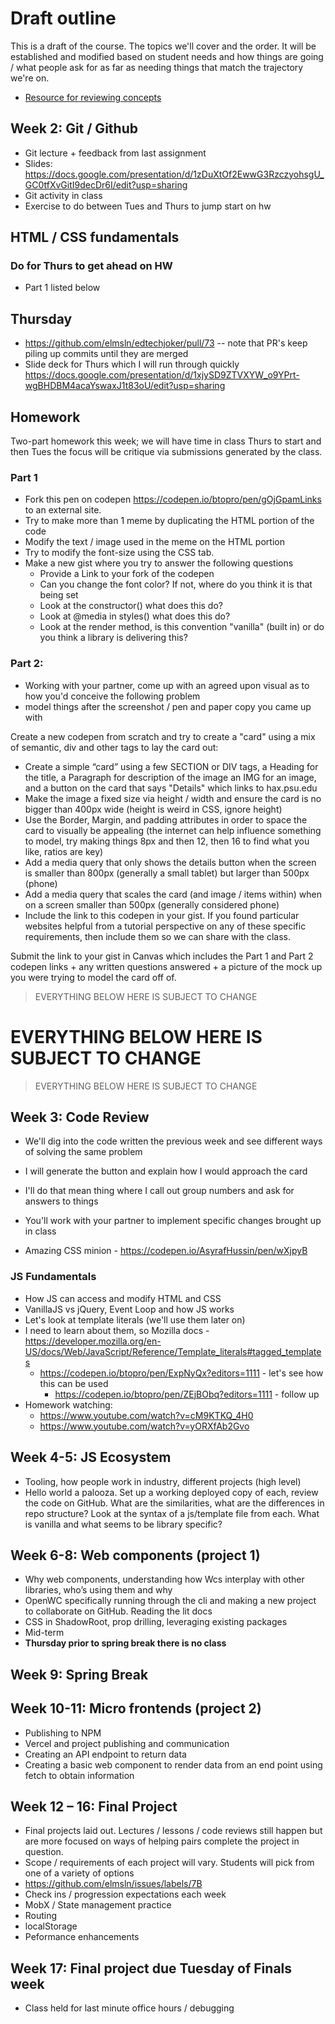 # Draft outline
This is a draft of the course. The topics we'll cover and the order. It will be established and modified based on student needs and how things are going / what people ask for as far as needing things that match the trajectory we're on.
- [Resource for reviewing concepts](https://youtube.com/playlist?list=PLJQupiji7J5efO_Q5VGZcPE4O_TM_HGP4)

## Week 2: Git / Github 
- Git lecture + feedback from last assignment
- Slides: https://docs.google.com/presentation/d/1zDuXtOf2EwwG3RzczyohsgU_GC0tfXvGitI9decDr6I/edit?usp=sharing
- Git activity in class
- Exercise to do between Tues and Thurs to jump start on hw

## HTML / CSS fundamentals
### Do for Thurs to get ahead on HW
- Part 1 listed below

## Thursday
- https://github.com/elmsln/edtechjoker/pull/73 -- note that PR's keep piling up commits until they are merged
- Slide deck for Thurs which I will run through quickly https://docs.google.com/presentation/d/1xjySD9ZTVXYW_o9YPrt-wgBHDBM4acaYswaxJ1t83oU/edit?usp=sharing

## Homework
Two-part homework this week; we will have time in class Thurs to start and then Tues the focus will be critique via submissions generated by the class.

### Part 1
- Fork this pen on codepen https://codepen.io/btopro/pen/gOjGpamLinks to an external site.
- Try to make more than 1 meme by duplicating the HTML portion of the code
- Modify the text / image used in the meme on the HTML portion
- Try to modify the font-size using the CSS tab.
- Make a new gist where you try to answer the following questions
  - Provide a Link to your fork of the codepen
  - Can you change the font color? If not, where do you think it is that being set
  - Look at the constructor() what does this do?
  - Look at @media in styles() what does this do?
  - Look at the render method, is this convention "vanilla" (built in) or do you think a library is delivering this?

### Part 2:
- Working with your partner, come up with an agreed upon visual as to how you'd conceive the following problem
- model things after the screenshot / pen and paper copy you came up with

Create a new codepen from scratch and try to create a "card" using a mix of semantic, div and other tags to lay the card out:
- Create a simple “card” using a few SECTION or DIV tags, a Heading for the title, a Paragraph for description of the image an IMG for an image, and a button on the card that says "Details" which links to hax.psu.edu
- Make the image a fixed size via height / width and ensure the card is no bigger than 400px wide (height is weird in CSS, ignore height)
- Use the Border, Margin, and padding attributes in order to space the card to visually be appealing (the internet can help influence something to model, try making things 8px and then 12, then 16 to find what you like, ratios are key)
- Add a media query that only shows the details button when the screen is smaller than 800px (generally a small tablet) but larger than 500px (phone)
- Add a media query that scales the card (and image / items within) when on a screen smaller than 500px (generally considered phone)
- Include the link to this codepen in your gist. If you found particular websites helpful from a tutorial perspective on any of these specific requirements, then include them so we can share with the class.


Submit the link to your gist in Canvas which includes the Part 1 and Part 2 codepen links + any written questions answered + a picture of the mock up you were trying to model the card off of.

> EVERYTHING BELOW HERE IS SUBJECT TO CHANGE
# EVERYTHING BELOW HERE IS SUBJECT TO CHANGE
> EVERYTHING BELOW HERE IS SUBJECT TO CHANGE

## Week 3: Code Review
- We'll dig into the code written the previous week and see different ways of solving the same problem
- I will generate the button and explain how I would approach the card
- I'll do that mean thing where I call out group numbers and ask for answers to things
- You'll work with your partner to implement specific changes brought up in class

- Amazing CSS minion - https://codepen.io/AsyrafHussin/pen/wXjpyB

### JS Fundamentals
- How JS can access and modify HTML and CSS
- VanillaJS vs jQuery, Event Loop and how JS works
- Let's look at template literals (we'll use them later on)
 - I need to learn about them, so Mozilla docs - https://developer.mozilla.org/en-US/docs/Web/JavaScript/Reference/Template_literals#tagged_templates
   - https://codepen.io/btopro/pen/ExpNyQx?editors=1111 - let's see how this can be used
     - https://codepen.io/btopro/pen/ZEjBObq?editors=1111 - follow up
- Homework watching:
  - https://www.youtube.com/watch?v=cM9KTKQ_4H0
  - https://www.youtube.com/watch?v=yORXfAb2Gvo

## Week 4-5: JS Ecosystem
- Tooling, how people work in industry, different projects (high level)
- Hello world a palooza. Set up a working deployed copy of each, review the code on GitHub. What are the similarities, what are the differences in repo structure? Look at the syntax of a js/template file from each. What is vanilla and what seems to be library specific?

## Week 6-8: Web components (project 1)
- Why web components, understanding how Wcs interplay with other libraries, who’s using them and why
- OpenWC specifically running through the cli and making a new project to collaborate on GitHub. Reading the lit docs
- CSS in ShadowRoot, prop drilling, leveraging existing packages
- Mid-term
- **Thursday prior to spring break there is no class**

## Week 9: Spring Break

## Week 10-11: Micro frontends (project 2)
- Publishing to NPM
- Vercel and project publishing and communication
- Creating an API endpoint to return data
- Creating a basic web component to render data from an end point using fetch to obtain information

## Week 12 – 16: Final Project
- Final projects laid out. Lectures / lessons / code reviews still happen but are more focused on ways of helping pairs complete the project in question.
- Scope / requirements of each project will vary. Students will pick from one of a variety of options
- https://github.com/elmsln/issues/labels/7B
- Check ins / progression expectations each week
- MobX / State management practice
- Routing
- localStorage
- Peformance enhancements

## Week 17: Final project due Tuesday of Finals week
- Class held for last minute office hours / debugging
